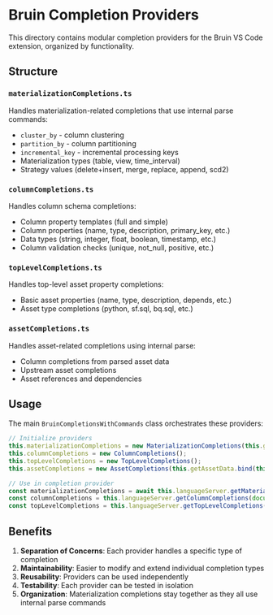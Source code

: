 # Bruin Completion Providers

This directory contains modular completion providers for the Bruin VS Code extension, organized by functionality.

## Structure

### `materializationCompletions.ts`
Handles materialization-related completions that use internal parse commands:
- `cluster_by` - column clustering
- `partition_by` - column partitioning  
- `incremental_key` - incremental processing keys
- Materialization types (table, view, time_interval)
- Strategy values (delete+insert, merge, replace, append, scd2)

### `columnCompletions.ts`
Handles column schema completions:
- Column property templates (full and simple)
- Column properties (name, type, description, primary_key, etc.)
- Data types (string, integer, float, boolean, timestamp, etc.)
- Column validation checks (unique, not_null, positive, etc.)

### `topLevelCompletions.ts`
Handles top-level asset property completions:
- Basic asset properties (name, type, description, depends, etc.)
- Asset type completions (python, sf.sql, bq.sql, etc.)

### `assetCompletions.ts`
Handles asset-related completions using internal parse:
- Column completions from parsed asset data
- Upstream asset completions
- Asset references and dependencies

## Usage

The main `BruinCompletionsWithCommands` class orchestrates these providers:

```typescript
// Initialize providers
this.materializationCompletions = new MaterializationCompletions(this.getAssetData.bind(this));
this.columnCompletions = new ColumnCompletions();
this.topLevelCompletions = new TopLevelCompletions();
this.assetCompletions = new AssetCompletions(this.getAssetData.bind(this));

// Use in completion provider
const materializationCompletions = await this.languageServer.getMaterializationCompletions(document, position, document.fileName);
const columnCompletions = this.languageServer.getColumnCompletions(document, position);
const topLevelCompletions = this.languageServer.getTopLevelCompletions();
```

## Benefits

1. **Separation of Concerns**: Each provider handles a specific type of completion
2. **Maintainability**: Easier to modify and extend individual completion types
3. **Reusability**: Providers can be used independently
4. **Testability**: Each provider can be tested in isolation
5. **Organization**: Materialization completions stay together as they all use internal parse commands 